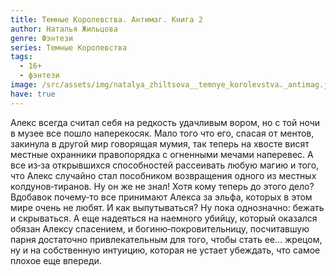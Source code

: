 ```yaml
---
title: Темные Королевства. Антимаг. Книга 2
author: Наталья Жильцова
genre: Фэнтези
series: Темные Королевства
tags:
  - 16+
  - фэнтези
image: /src/assets/img/natalya_zhiltsova__temnye_korolevstva._antimag.jpeg
have: true
---
```

Алекс всегда считал себя на редкость удачливым вором, но с той ночи в музее все пошло наперекосяк. Мало того что его, спасая от ментов, закинула в другой мир говорящая мумия, так теперь на хвосте висят местные охранники правопорядка с огненными мечами наперевес. А все из‑за открывшихся способностей рассеивать любую магию и того, что Алекс случайно стал пособником возвращения одного из местных колдунов‑тиранов. Ну он же не знал! Хотя кому теперь до этого дело? Вдобавок почему‑то все принимают Алекса за эльфа, которых в этом мире очень не любят. И как выпутываться? Ну пока однозначно: бежать и скрываться. А еще надеяться на наемного убийцу, который оказался обязан Алексу спасением, и богиню‑покровительницу, посчитавшую парня достаточно привлекательным для того, чтобы стать ее… жрецом, ну и на собственную интуицию, которая не устает убеждать, что самое плохое еще впереди.
